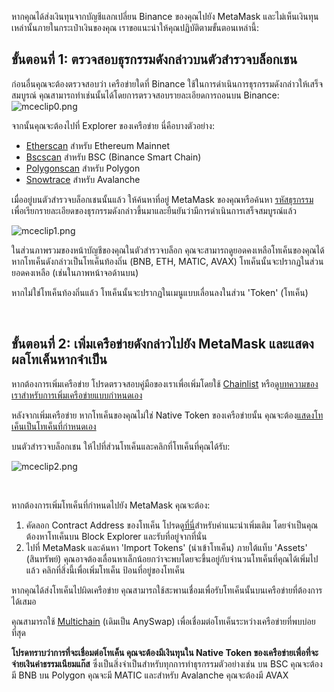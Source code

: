 หากคุณได้ส่งเงินทุนจากบัญชีแลกเปลี่ยน Binance ของคุณไปยัง MetaMask และไม่เห็นเงินทุนเหล่านั้นภายในกระเป๋าเงินของคุณ เราขอแนะนำให้คุณปฏิบัติตามขั้นตอนเหล่านี้:


**ขั้นตอนที่ 1: ตรวจสอบธุรกรรมดังกล่าวบนตัวสำรวจบล็อกเชน**
----------------------------------------------------------


ก่อนอื่นคุณจะต้องตรวจสอบว่า เครือข่ายใดที่ Binance ใช้ในการดำเนินการธุรกรรมดังกล่าวให้เสร็จสมบูรณ์ คุณสามารถทำเช่นนั้นได้โดยการตรวจสอบรายละเอียดการถอนบน Binance:  
![mceclip0.png](https://support.metamask.io/hc/article_attachments/4416068979483/mceclip0.png)


จากนั้นคุณจะต้องไปที่ Explorer ของเครือข่าย นี่คือบางตัวอย่าง:


* [Etherscan](https://etherscan.io/) สำหรับ Ethereum Mainnet
* [Bscscan](https://bscscan.com/) สำหรับ BSC (Binance Smart Chain)
* [Polygonscan](https://polygonscan.com/) สำหรับ Polygon
* [Snowtrace](https://snowtrace.io/) สำหรับ Avalanche


เมื่ออยู่บนตัวสำรวจบล็อกเชนนั้นแล้ว ให้ค้นหาที่อยู่ MetaMask ของคุณหรือค้นหา [รหัสธุรกรรม](https://support.metamask.io/hc/en-us/articles/4413442094235) เพื่อเรียกรายละเอียดของธุรกรรมดังกล่าวขึ้นมาและยืนยันว่ามีการดำเนินการเสร็จสมบูรณ์แล้ว


![mceclip1.png](https://support.metamask.io/hc/article_attachments/4416075037595/mceclip1.png)


ในส่วนภาพรวมของหน้าบัญชีของคุณในตัวสำรวจบล็อก คุณจะสามารถดูยอดคงเหลือโทเค็นของคุณได้ หากโทเค็นดังกล่าวเป็นโทเค็นท้องถิ่น (BNB, ETH, MATIC, AVAX) โทเค็นนั้นจะปรากฏในส่วนยอดคงเหลือ (เช่นในภาพหน้าจอด้านบน)


หากไม่ใช่โทเค็นท้องถิ่นแล้ว โทเค็นนั้นจะปรากฏในเมนูแบบเลื่อนลงในส่วน 'Token' (โทเค็น)


 


**ขั้นตอนที่ 2: เพิ่มเครือข่ายดังกล่าวไปยัง MetaMask และแสดงผลโทเค็นหากจำเป็น**
-------------------------------------------------------------------------------


หากต้องการเพิ่มเครือข่าย โปรดตรวจสอบคู่มือของเราเพื่อเพิ่มโดยใช้ [Chainlist](https://support.metamask.io/hc/en-us/articles/360058992772-Add-a-network-using-Chainlist-Extension-or-Mobile-) หรือ[ดูบทความของเราสำหรับการเพิ่มเครือข่ายแบบกำหนดเอง](https://support.metamask.io/hc/en-us/articles/360043227612-How-to-add-a-custom-network-RPC)


หลังจากเพิ่มเครือข่าย หากโทเค็นของคุณไม่ใช่ Native Token ของเครือข่ายนั้น คุณจะต้อง[แสดงโทเค็นเป็นโทเค็นที่กำหนดเอง](https://support.metamask.io/hc/en-us/articles/360015489031-How-to-add-unlisted-tokens-custom-tokens-in-MetaMask) 


 บนตัวสำรวจบล็อกเชน ให้ไปที่ส่วนโทเค็นและคลิกที่โทเค็นที่คุณได้รับ: 


![mceclip2.png](https://support.metamask.io/hc/article_attachments/4416075047451/mceclip2.png)


 


หากต้องการเพิ่มโทเค็นที่กำหนดไปยัง MetaMask คุณจะต้อง:


1. คัดลอก Contract Address ของโทเค็น โปรดดู[ที่นี่](https://support.metamask.io/hc/en-us/articles/360015488811-What-is-a-Token-Contract-Address-)สำหรับคำแนะนำเพิ่มเติม โดยจำเป็นคุณต้องหาโทเค็นบน Block Explorer และรับที่อยู่จากที่นั่น
2. ไปที่ MetaMask และค้นหา 'Import Tokens' (นำเข้าโทเค็น) ภายใต้แท็บ 'Assets' (สินทรัพย์) คุณอาจต้องเลื่อนหาเล็กน้อยกว่าจะพบโดยจะขึ้นอยู่กับจำนวนโทเค็นที่คุณได้เพิ่มไปแล้ว คลิกที่สิ่งนี้เพื่อเพิ่มโทเค็น ป้อนที่อยู่ของโทเค็น


หากคุณได้ส่งโทเค็นไปผิดเครือข่าย คุณสามารถใช้สะพานเชื่อมเพื่อรับโทเค็นนั้นบนเครือข่ายที่ต้องการได้เสมอ


คุณสามารถใช้ [Multichain](https://multichain.org/) (เดิมเป็น AnySwap) เพื่อเชื่อมต่อโทเค็นระหว่างเครือข่ายที่พบบ่อยที่สุด


**โปรดทราบว่าการที่จะเชื่อมต่อโทเค็น คุณจะต้องมีเงินทุนใน Native Token ของเครือข่ายเพื่อที่จะจ่ายเงินค่าธรรมเนียมแก๊ส** ซึ่งเป็นสิ่งจำเป็นสำหรับทุกการทำธุรกรรมตัวอย่างเช่น บน BSC คุณจะต้องมี BNB บน Polygon คุณจะมี MATIC และสำหรับ Avalanche คุณจะต้องมี AVAX


